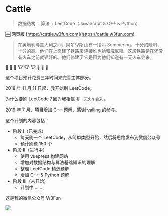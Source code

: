# Cattle

> 数据结构 + 算法 + LeetCode（JavaScript & C++ & Python）


:new: 网页版 [https://cattle.w3fun.com](https://cattle.w3fun.com)


> 在奥地利与意大利之间，阿尔卑斯山有一段叫 Semmering，十分的陡峭，十分的高。他们在上面建了铁路来连接维也纳和威尼斯。这段铁路是在还没有火车之前就建好的。他们修建了它是因为他们知道有一天火车会来。

:train: :train: :train: :cow: :cow: :cow: :runner: :runner: :runner:

这个项目预计花费三年时间来完善主体部分。

2018 年 11 月 11 日起，我开始刷 LeetCode。

为什么要刷 LeetCode？因为我相信 `有一天火车会来` 。

2019 年 7 月，项目增加 C++ 题解，感谢 [vailing](https://github.com/vailing) 的参与。

这个计划的内容包括：

- 阶段 I（已完成）
  - 每天刷一个 LeetCode，从简单类型开始，然后将思路发布到微信公众号
  - 预计刷题 150 个
- 阶段 II（进行中）
  - 使用 vuepress 构建网站
  - 增加对数据结构与算法基础知识的理解
  - 整理 LeetCode 精选题解
  - 增加 C++ & Python 题解
- 阶段 III（未开始）
  - 计划中 ... ...


这是我的微信公众号 W3Fun

![](https://blogw3fun-1253290453.cos.ap-chengdu.myqcloud.com/meta/qrcode_v3_sm.jpg)
